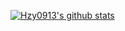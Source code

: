 [![Hzy0913's github stats](https://github-readme-stats.vercel.app/api?username=hzy0913&theme=tokyonight&show_icons=true)](https://github.com/Hzy0913)
